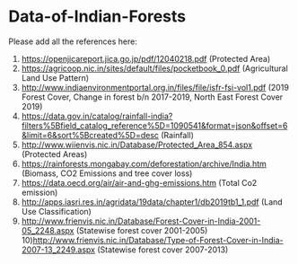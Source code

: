 # Data-of-Indian-Forests
Please add all the references here: 

1) https://openjicareport.jica.go.jp/pdf/12040218.pdf (Protected Area)
2) https://agricoop.nic.in/sites/default/files/pocketbook_0.pdf (Agricultural Land Use Pattern)
3) http://www.indiaenvironmentportal.org.in/files/file/isfr-fsi-vol1.pdf (2019 Forest Cover, Change in forest b/n 2017-2019, North East Forest Cover 2019)
4) https://data.gov.in/catalog/rainfall-india?filters%5Bfield_catalog_reference%5D=1090541&format=json&offset=6&limit=6&sort%5Bcreated%5D=desc (Rainfall)
5) http://www.wiienvis.nic.in/Database/Protected_Area_854.aspx (Protected Areas)
6) https://rainforests.mongabay.com/deforestation/archive/India.htm (Biomass, CO2 Emissions and tree cover loss)
7) https://data.oecd.org/air/air-and-ghg-emissions.htm (Total Co2 emission)
8) http://apps.iasri.res.in/agridata/19data/chapter1/db2019tb1_1.pdf (Land Use Classification)
9) http://www.frienvis.nic.in/Database/Forest-Cover-in-India-2001-05_2248.aspx (Statewise forest cover 2001-2005)
10)http://www.frienvis.nic.in/Database/Type-of-Forest-Cover-in-India-2007-13_2249.aspx (Statewise forest cover 2007-2013)
